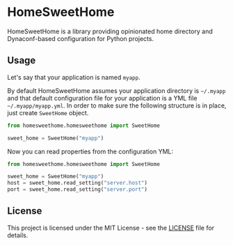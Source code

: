 # HomeSweetHome

HomeSweetHome is a library providing opinionated home directory and Dynaconf-based configuration for Python projects.

## Usage

Let's say that your application is named `myapp`.

By default HomeSweetHome assumes your application directory is `~/.myapp` and that default configuration file for your application is a YML file `~/.myapp/myapp.yml`. In order to make sure the following structure is in place, just create `SweetHome` object.

```python
from homesweethome.homesweethome import SweetHome

sweet_home = SweetHome("myapp")
```

Now you can read properties from the configuration YML: 

```python
from homesweethome.homesweethome import SweetHome

sweet_home = SweetHome("myapp")
host = sweet_home.read_setting("server.host")
port = sweet_home.read_setting("server.port")
```

## License

This project is licensed under the MIT License - see the [LICENSE](LICENSE) file for details.